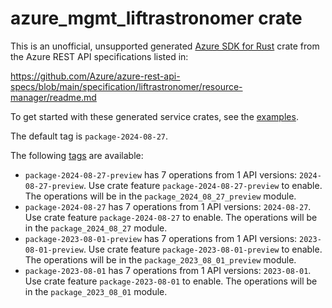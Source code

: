# azure_mgmt_liftrastronomer crate

This is an unofficial, unsupported generated [Azure SDK for Rust](https://github.com/Azure/azure-sdk-for-rust/tree/legacy) crate from the Azure REST API specifications listed in:

https://github.com/Azure/azure-rest-api-specs/blob/main/specification/liftrastronomer/resource-manager/readme.md

To get started with these generated service crates, see the [examples](https://github.com/Azure/azure-sdk-for-rust/blob/legacy/services/README.md#examples).

The default tag is `package-2024-08-27`.

The following [tags](https://github.com/Azure/azure-sdk-for-rust/blob/legacy/services/tags.md) are available:

- `package-2024-08-27-preview` has 7 operations from 1 API versions: `2024-08-27-preview`. Use crate feature `package-2024-08-27-preview` to enable. The operations will be in the `package_2024_08_27_preview` module.
- `package-2024-08-27` has 7 operations from 1 API versions: `2024-08-27`. Use crate feature `package-2024-08-27` to enable. The operations will be in the `package_2024_08_27` module.
- `package-2023-08-01-preview` has 7 operations from 1 API versions: `2023-08-01-preview`. Use crate feature `package-2023-08-01-preview` to enable. The operations will be in the `package_2023_08_01_preview` module.
- `package-2023-08-01` has 7 operations from 1 API versions: `2023-08-01`. Use crate feature `package-2023-08-01` to enable. The operations will be in the `package_2023_08_01` module.